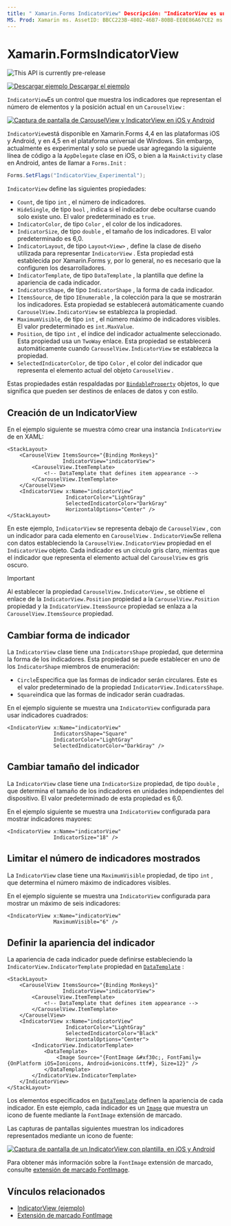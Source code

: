 ```yaml
---
title: " Xamarin.Forms IndicatorView" Descripción: "IndicatorView es un control que muestra los indicadores que representan el número de elementos y la posición actual, en un CarouselView".
MS. Prod: Xamarin ms. AssetID: BBCC223B-4B02-46B7-80BB-EE0E86A67CE2 ms. Technology: Xamarin-Forms Author: davidbritch ms. Author: dabritch ms. Date: 02/27/2020 no-LOC: [ Xamarin.Forms , Xamarin.Essentials ]
---
```


# <a name="xamarinforms-indicatorview"></a>Xamarin.FormsIndicatorView

![](~/media/shared/preview.png "This API is currently pre-release")

[![Descargar ejemplo](~/media/shared/download.png) Descargar el ejemplo](https://docs.microsoft.com/samples/xamarin/xamarin-forms-samples/userinterface-indicatorviewdemos/)

`IndicatorView`Es un control que muestra los indicadores que representan el número de elementos y la posición actual en un `CarouselView` :

[![Captura de pantalla de CarouselView y IndicatorView en iOS y Android](indicatorview-images/circles.png "Círculos IndicatorView")](indicatorview-images/circles-large.png#lightbox "Círculos IndicatorView")

`IndicatorView`está disponible en Xamarin.Forms 4,4 en las plataformas iOS y Android, y en 4,5 en el plataforma universal de Windows. Sin embargo, actualmente es experimental y solo se puede usar agregando la siguiente línea de código a la `AppDelegate` clase en iOS, o bien a la `MainActivity` clase en Android, antes de llamar a `Forms.Init` :

```csharp
Forms.SetFlags("IndicatorView_Experimental");
```

`IndicatorView` define las siguientes propiedades:

- `Count`, de tipo `int` , el número de indicadores.
- `HideSingle`, de tipo `bool` , indica si el indicador debe ocultarse cuando solo existe uno. El valor predeterminado es `true`.
- `IndicatorColor`, de tipo `Color` , el color de los indicadores.
- `IndicatorSize`, de tipo `double` , el tamaño de los indicadores. El valor predeterminado es 6,0.
- `IndicatorLayout`, de tipo `Layout<View>` , define la clase de diseño utilizada para representar `IndicatorView` . Esta propiedad está establecida por Xamarin.Forms y, por lo general, no es necesario que la configuren los desarrolladores.
- `IndicatorTemplate`, de tipo `DataTemplate` , la plantilla que define la apariencia de cada indicador.
- `IndicatorsShape`, de tipo `IndicatorShape` , la forma de cada indicador.
- `ItemsSource`, de tipo `IEnumerable` , la colección para la que se mostrarán los indicadores. Esta propiedad se establecerá automáticamente cuando `CarouselView.IndicatorView` se establezca la propiedad.
- `MaximumVisible`, de tipo `int` , el número máximo de indicadores visibles. El valor predeterminado es `int.MaxValue`.
- `Position`, de tipo `int` , el índice del indicador actualmente seleccionado. Esta propiedad usa un `TwoWay` enlace. Esta propiedad se establecerá automáticamente cuando `CarouselView.IndicatorView` se establezca la propiedad.
- `SelectedIndicatorColor`, de tipo `Color` , el color del indicador que representa el elemento actual del objeto `CarouselView` .

Estas propiedades están respaldadas por [`BindableProperty`](xref:Xamarin.Forms.BindableProperty) objetos, lo que significa que pueden ser destinos de enlaces de datos y con estilo.

## <a name="create-an-indicatorview"></a>Creación de un IndicatorView

En el ejemplo siguiente se muestra cómo crear una instancia `IndicatorView` de en XAML:

```xaml
<StackLayout>
    <CarouselView ItemsSource="{Binding Monkeys}"
                  IndicatorView="indicatorView">
        <CarouselView.ItemTemplate>
            <!-- DataTemplate that defines item appearance -->
        </CarouselView.ItemTemplate>
    </CarouselView>
    <IndicatorView x:Name="indicatorView"
                   IndicatorColor="LightGray"
                   SelectedIndicatorColor="DarkGray"
                   HorizontalOptions="Center" />
</StackLayout>
```

En este ejemplo, `IndicatorView` se representa debajo de `CarouselView` , con un indicador para cada elemento en `CarouselView` . `IndicatorView`Se rellena con datos estableciendo la `CarouselView.IndicatorView` propiedad en el `IndicatorView` objeto. Cada indicador es un círculo gris claro, mientras que el indicador que representa el elemento actual del `CarouselView` es gris oscuro.

> [!IMPORTANT]
> Al establecer la propiedad `CarouselView.IndicatorView` , se obtiene el enlace de la `IndicatorView.Position` propiedad a la `CarouselView.Position` propiedad y la `IndicatorView.ItemsSource` propiedad se enlaza a la `CarouselView.ItemsSource` propiedad.

## <a name="change-indicator-shape"></a>Cambiar forma de indicador

La `IndicatorView` clase tiene una `IndicatorsShape` propiedad, que determina la forma de los indicadores. Esta propiedad se puede establecer en uno de los `IndicatorShape` miembros de enumeración:

- `Circle`Especifica que las formas de indicador serán circulares. Este es el valor predeterminado de la propiedad `IndicatorView.IndicatorsShape`.
- `Square`indica que las formas de indicador serán cuadradas.

En el ejemplo siguiente se muestra una `IndicatorView` configurada para usar indicadores cuadrados:

```xaml
<IndicatorView x:Name="indicatorView"
               IndicatorsShape="Square"
               IndicatorColor="LightGray"
               SelectedIndicatorColor="DarkGray" />
```

## <a name="change-indicator-size"></a>Cambiar tamaño del indicador

La `IndicatorView` clase tiene una `IndicatorSize` propiedad, de tipo `double` , que determina el tamaño de los indicadores en unidades independientes del dispositivo. El valor predeterminado de esta propiedad es 6,0.

En el ejemplo siguiente se muestra una `IndicatorView` configurada para mostrar indicadores mayores:

```xaml
<IndicatorView x:Name="indicatorView"
               IndicatorSize="18" />
```

## <a name="limit-the-number-of-indicators-displayed"></a>Limitar el número de indicadores mostrados

La `IndicatorView` clase tiene una `MaximumVisible` propiedad, de tipo `int` , que determina el número máximo de indicadores visibles.

En el ejemplo siguiente se muestra una `IndicatorView` configurada para mostrar un máximo de seis indicadores:

```xaml
<IndicatorView x:Name="indicatorView"
               MaximumVisible="6" />
```

## <a name="define-indicator-appearance"></a>Definir la apariencia del indicador

La apariencia de cada indicador puede definirse estableciendo la `IndicatorView.IndicatorTemplate` propiedad en [`DataTemplate`](xref:Xamarin.Forms.DataTemplate) :

```xaml
<StackLayout>
    <CarouselView ItemsSource="{Binding Monkeys}"
                  IndicatorView="indicatorView">
        <CarouselView.ItemTemplate>
            <!-- DataTemplate that defines item appearance -->
        </CarouselView.ItemTemplate>
    </CarouselView>
    <IndicatorView x:Name="indicatorView"
                   IndicatorColor="LightGray"
                   SelectedIndicatorColor="Black"
                   HorizontalOptions="Center">
        <IndicatorView.IndicatorTemplate>
            <DataTemplate>
                <Image Source="{FontImage &#xf30c;, FontFamily={OnPlatform iOS=Ionicons, Android=ionicons.ttf#}, Size=12}" />
            </DataTemplate>
        </IndicatorView.IndicatorTemplate>
    </IndicatorView>
</StackLayout>
```

Los elementos especificados en [`DataTemplate`](xref:Xamarin.Forms.DataTemplate) definen la apariencia de cada indicador. En este ejemplo, cada indicador es un [`Image`](xref:Xamarin.Forms.Image) que muestra un icono de fuente mediante la `FontImage` extensión de marcado.

Las capturas de pantallas siguientes muestran los indicadores representados mediante un icono de fuente:

[![Captura de pantalla de un IndicatorView con plantilla, en iOS y Android](indicatorview-images/templated.png "IndicatorView con plantilla")](indicatorview-images/templated-large.png#lightbox "IndicatorView con plantilla")

Para obtener más información sobre la `FontImage` extensión de marcado, consulte [extensión de marcado FontImage](~/xamarin-forms/xaml/markup-extensions/consuming.md#fontimage-markup-extension).

## <a name="related-links"></a>Vínculos relacionados

- [IndicatorView (ejemplo)](https://docs.microsoft.com/samples/xamarin/xamarin-forms-samples/userinterface-indicatorviewdemos/)
- [Extensión de marcado FontImage](~/xamarin-forms/xaml/markup-extensions/consuming.md#fontimage-markup-extension)
